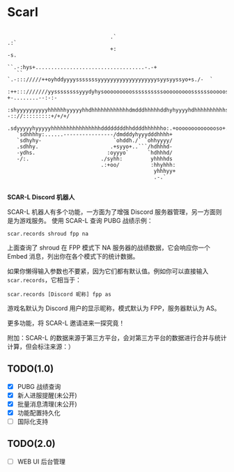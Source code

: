# Scarl

````
                                                                                                    
                                 .`                                       .:`                       
                                 +:                                       -s.                       
                            ``.-:hys+...................................-.-+                        
   ``           `.-::://///++oyhddyyyysssssssyyyyyyyyyyyyyyyyyyysyysyyssyo+s./-  `                  
   :++:::///////yyssssssssyyydyhysooooooooossssssssssooooooooossssssooooos/+/+-.-+-........--:-:-   
   :shyyyyyyyyyyhhhhhhyyyyyhhdhhhhhhhhhhhhdmdddhhhhhddhyhyyyyhdhhhhhhhhhhs/:--:://:::::::::+/+/+/   
   .sdyyyyyhyyyyyhhhhhhhhhhhhhhhhddddddddhhddddhhhhhho:.+oooooooooooooso+.                          
   `sdhhhhy:......----------------/dmdddyhyyydddhhhh+                                               
   `sdhyhy-                       `ohddh./` `ohhyyyy/                                               
   .sdhhy.                       .+syyo+..```/hdhhhd-                                               
   -ydhs.                       :oyyyo`      `hdhhhd/                                               
   -/:.                       ./syhh:         yhhhhds                                               
                              .:+oo/          :hhyhhh:                                              
                                               yhhhyy+                                              
                                               .-.`                                                 
                                                                                                    
````

**SCAR-L Discord 机器人**

SCAR-L 机器人有多个功能，一方面为了增强 Discord 服务器管理，另一方面则是为游戏服务。
使用 SCAR-L 查询 PUBG 战绩示例：

```
scar.records shroud fpp na
```

上面查询了 shroud 在 FPP 模式下 NA 服务器的战绩数据，它会响应你一个 Embed 消息，列出你在各个模式下的统计数据。

如果你懒得输入参数也不要紧，因为它们都有默认值。例如你可以直接输入 `scar.records`，它相当于：


```
scar.records [Discord 昵称] fpp as
```

游戏名默认为 Discord 用户的显示昵称，模式默认为 FPP，服务器默认为 AS。

更多功能，将 SCAR-L 邀请进来一探究竟！

附加：SCAR-L 的数据来源于第三方平台，会对第三方平台的数据进行合并与统计计算，但会标注来源：）

## TODO(1.0)

* [x] PUBG 战绩查询
* [x] 新人进服提醒(未公开)
* [x] 批量消息清理(未公开)
* [x] 功能配置持久化
* [ ] 国际化支持

## TODO(2.0)
* [ ] WEB UI 后台管理
